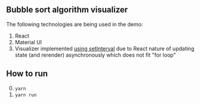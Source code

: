 ## Bubble sort algorithm visualizer
The following technologies are being used in the demo:
1. React
2. Material UI 
3. Visualizer implemented [using setInterval](https://stackoverflow.com/questions/36299174/setinterval-in-a-react-app)
due to React nature of updating state (and rerender) asynchronously which does not fit "for loop"

## How to run
0. `yarn`
1. `yarn run`
